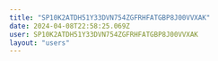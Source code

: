 ```yaml
---
title: "SP10K2ATDH51Y33DVN754ZGFRHFATGBP8J00VVXAK"
date: 2024-04-08T22:58:25.069Z
user: SP10K2ATDH51Y33DVN754ZGFRHFATGBP8J00VVXAK
layout: "users"
---
```

    